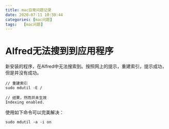 ```yaml
---
title: mac日常问题记录
date: 2020-07-11 10:39:44
categories: [mac问题]
tags:	[mac问题]
---
```


# Alfred无法搜到到应用程序

新安装的程序，在Alfred中无法搜索到。按照网上的提示，重建索引，提示成功，但是并没有成功。

```
// 重建索引
sudo mdutil -E /

// 结果，然而并未生效
Indexing enabled. 
```

使用如下命令可以完美解决：

```
sudo mdutil -a -i on
```
